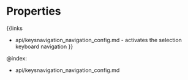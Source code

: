 
Properties
==========

{{links
- api/keysnavigation_navigation_config.md - activates the selection keyboard navigation
}}

@index:
- api/keysnavigation_navigation_config.md

